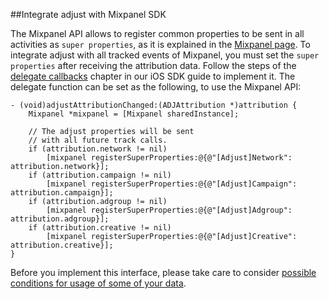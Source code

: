 ##Integrate adjust with Mixpanel SDK

The Mixpanel API allows to register common properties to be sent in all activities as `super properties`, as it is explained in the [Mixpanel page][mixpanel_ios]. To integrate adjust with all tracked events of Mixpanel, you must set the `super properties` after receiving the attribution data. Follow the steps of the [delegate callbacks][response_callbacks] chapter in our iOS SDK guide to implement it. 
The delegate function can be set as the following, to use the Mixpanel API: 

```objc
- (void)adjustAttributionChanged:(ADJAttribution *)attribution {
    Mixpanel *mixpanel = [Mixpanel sharedInstance];

    // The adjust properties will be sent
    // with all future track calls.
    if (attribution.network != nil)
        [mixpanel registerSuperProperties:@{@"[Adjust]Network":  attribution.network}];
    if (attribution.campaign != nil)
        [mixpanel registerSuperProperties:@{@"[Adjust]Campaign": attribution.campaign}];
    if (attribution.adgroup != nil)
        [mixpanel registerSuperProperties:@{@"[Adjust]Adgroup":  attribution.adgroup}];
    if (attribution.creative != nil)
        [mixpanel registerSuperProperties:@{@"[Adjust]Creative": attribution.creative}];
}
```

Before you implement this interface, please take care to consider [possible conditions for usage of some of your data][attribution_data].

[mixpanel_ios]: https://mixpanel.com/help/reference/ios#super-properties
[attribution_data]: https://github.com/adjust/sdks/blob/master/doc/attribution-data.md
[response_callbacks]: https://github.com/adjust/ios_sdk#9-receive-delegate-callbacks
